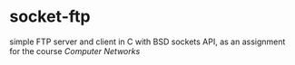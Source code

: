 # socket-ftp
simple FTP server and client in C with BSD sockets API, as an assignment for the course _Computer Networks_
